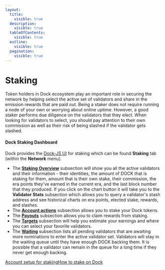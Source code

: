 ```yaml
---
layout:
  title:
    visible: true
  description:
    visible: true
  tableOfContents:
    visible: true
  outline:
    visible: true
  pagination:
    visible: true
---
```


# Staking

Token holders in Dock ecosystem play an important role in securing the network by helping select the active set of validators and share in the emission rewards that are paid out. Being a staker does not require running a node of your own or worrying about online uptime. However, a good staker performs due diligence on the validators that they elect. When looking for validators to select, you should pay attention to their own commission as well as their risk of being slashed if the validator gets slashed.

#### Dock Staking Dashboard <a href="#dock-staking-dashboard" id="dock-staking-dashboard"></a>

Dock provides the [Dock-JS UI](https://fe.dock.io/#/staking) for staking which can be found **Staking** tab (within the **Network** menu).

* The [**Staking Overview**](https://fe.dock.io/#/staking/) subsection will show you all the active validators and their information - their identities, the amount of DOCK that is staking for them, amount that is their own stake, their commission, the era points they've earned in the current era, and the last block number that they produced. If you click on the chart button it will take you to the **Validator Stats** subsection which allows you to query a validator's stash address and see historical charts on era points, elected stake, rewards, and slashes.
* The [**Account actions**](https://fe.dock.io/#/staking/actions) subsection allows you to stake your Dock tokens.
* The [**Payouts**](https://fe.dock.io/#/staking/payout) subsection allows you to claim rewards from staking.
* The [**Targets**](https://fe.dock.io/#/staking/targets) subsection will help you estimate your earnings and where you can select your favorite validators.
* The [**Waiting**](https://fe.dock.io/#/staking/waiting) subsection lists all pending validators that are awaiting more nominations to enter the active validator set. Validators will stay in the waiting queue until they have enough DOCK backing them. It is possible that a validator can remain in the queue for a long time if they never get enough backing.

[Account setup for staking](https://app.gitbook.com/o/-MA\_mMVcibbYmQfPBisL/s/-M9twXKV\_zNhry8VHU0Q/staking/staking-account-setup)[How to stake on Dock](https://app.gitbook.com/o/-MA\_mMVcibbYmQfPBisL/s/-M9twXKV\_zNhry8VHU0Q/staking/how-to-nominate-stake-on-dock)​
